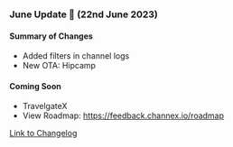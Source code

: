 ### June Update 🚀 (22nd June 2023)

#### Summary of Changes
- Added filters in channel logs
- New OTA: Hipcamp

#### Coming Soon
- TravelgateX
- View Roadmap: https://feedback.channex.io/roadmap

[Link to Changelog](https://docs.channex.io/changelog)
